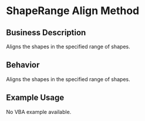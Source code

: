 # ShapeRange Align Method

## Business Description
Aligns the shapes in the specified range of shapes.

## Behavior
Aligns the shapes in the specified range of shapes.

## Example Usage
No VBA example available.